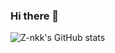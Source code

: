 ### Hi there 👋

<!--
**Z-nkk/Z-nkk** is a ✨ _special_ ✨ repository because its `README.md` (this file) appears on your GitHub profile.

Here are some ideas to get you started:

- 🔭 I’m currently working on ...
- 🌱 I’m currently learning ...
- 👯 I’m looking to collaborate on ...
- 🤔 I’m looking for help with ...
- 💬 Ask me about ...
- 📫 How to reach me: ...
- 😄 Pronouns: ...
- ⚡ Fun fact: ...
-->

![Z-nkk's GitHub stats](https://github-readme-stats.vercel.app/api?username=Z-nkk&show_icons=true&theme=radical)

